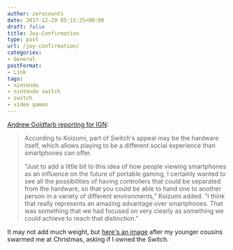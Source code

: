 ```yaml
---
author: zerocounts
date: 2017-12-29 05:15:25+00:00
draft: false
title: Joy-Confirmation
type: post
url: /joy-confirmation/
categories:
- General
postFormat:
- Link
tags:
- nintendo
- nintendo switch
- switch
- video games
---
```


[Andrew Goldfarb](http://www.ign.com/articles/2017/12/29/nintendo-explains-how-switch-reaffirms-the-value-of-portable-gaming)[ reporting for](http://www.ign.com/articles/2017/12/29/nintendo-explains-how-switch-reaffirms-the-value-of-portable-gaming)[ IGN](http://www.ign.com/articles/2017/12/29/nintendo-explains-how-switch-reaffirms-the-value-of-portable-gaming):


<blockquote>According to Koizumi, part of Switch's appeal may be the hardware itself, which allows playing to be a different social experience than smartphones can offer.

“Just to add a little bit to this idea of how people viewing smartphones as an influence on the future of portable gaming, I certainly wanted to see all the possibilities of having controllers that could be separated from the hardware, so that you could be able to hand one to another person in a variety of different environments,” Koizumi added. “I think that really represents an amazing advantage over smartphones. That was something that we had focused on very clearly as something we could achieve to reach that distinction.”

</blockquote>

It may not add much weight, but [here's an image](https://www.zerocounts.net/wp-content/uploads/2017/12/img_0214.jpg) after my younger cousins swarmed me at Christmas, asking if I owned the Switch.
